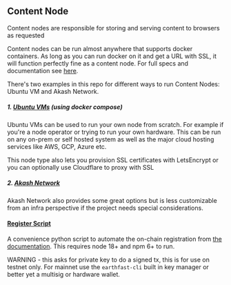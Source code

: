 ## Content Node

Content nodes are responsible for storing and serving content to browsers as requested

Content nodes can be run almost anywhere that supports docker containers. As long as you can run docker on it and get a URL with SSL, it will function perfectly fine as a content node. For full specs and documentation see [here](https://docs.earthfast.com/node-operators/content-node-setup).

There's two examples in this repo for different ways to run Content Nodes: Ubuntu VM and Akash Network. 

##### 1.  [Ubuntu VMs](/content-node/docker-compose/README.md) (using docker compose)
Ubuntu VMs can be used to run your own node from scratch. For example if you're a node operator or trying to run your own hardware. This can be run on any on-prem or self hosted system as well as the major cloud hosting services like AWS, GCP, Azure etc.

This node type also lets you provision SSL certificates with LetsEncrypt or you can optionally use Cloudflare to proxy with SSL

##### 2. [Akash Network](/content-node/akash/README.md)
Akash Network also provides some great options but is less customizable from an infra perspective if the project needs special considerations.

#### [Register Script](/content-node/content-node-register.py)
A convenience python script to automate the on-chain registration from [the documentation](https://docs.earthfast.com/node-operators/content-node-setup). This requires node 18+ and npm 6+ to run.

WARNING - this asks for private key to do a signed tx, this is for use on testnet only. For mainnet use the `earthfast-cli` built in key manager or better yet a multisig or hardware wallet.
